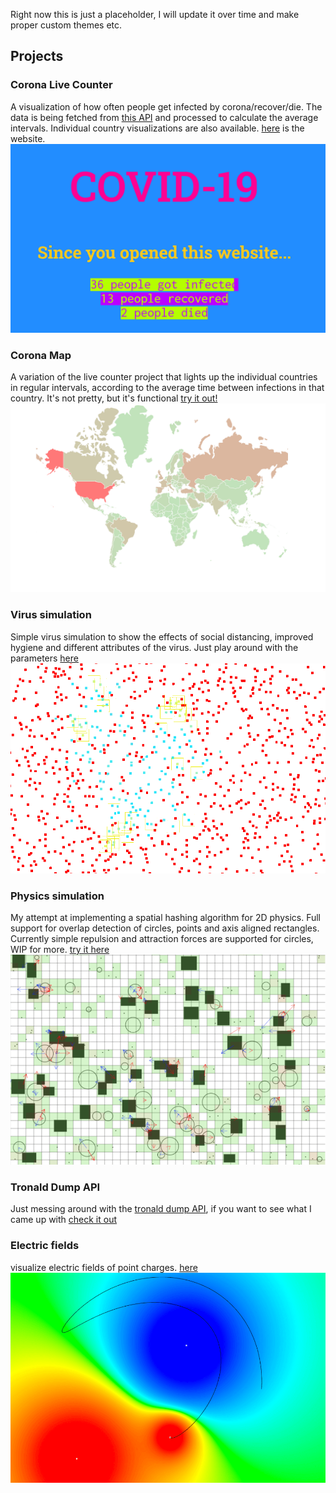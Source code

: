 Right now this is just a placeholder, I will update it over time and make proper custom themes etc.





## Projects
### Corona Live Counter 
A visualization of how often people get infected by corona/recover/die. The data is being fetched from [this API](https://corona.lmao.ninja/) and processed to calculate the average intervals.
Individual country visualizations are also available. [here](https://missing-user.github.io/coronaTimer/) is the website.
![live counter preview](/images/liveCounter.png)

### Corona Map
A variation of the live counter project that lights up the individual countries in regular intervals, according to the average time between infections in that country. It's not pretty, but it's functional [try it out!](https://missing-user.github.io/coronaVizMap/)
![corona map preview](/images/coronamap.png)

### Virus simulation
Simple virus simulation to show the effects of social distancing, improved hygiene and different attributes of the virus. Just play around with the parameters [here](https://missing-user.github.io/pandemicSimulator/)
![virus sim preview](/images/virussim.png)

### Physics simulation
My attempt at implementing a spatial hashing algorithm for 2D physics. Full support for overlap detection of circles, points and axis aligned rectangles. Currently simple repulsion and attraction forces are supported for circles, WIP for more. [try it here](https://missing-user.github.io/physicsSim/) ![physics sim preview](/images/physicssim.png)

### Tronald Dump API 
Just messing around with the [tronald dump API](https://www.tronalddump.io/), if you want to see what I came up with [check it out](https://missing-user.github.io/API_experiments/)

### Electric fields
visualize electric fields of point charges. [here](https://missing-user.github.io/elektrischeFelder/) 
![electric fields preview](/images/electric.png)
